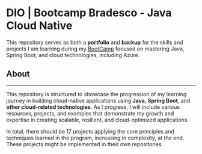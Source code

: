 # DIO | Bootcamp Bradesco - Java Cloud Native
This repository serves as both a **portfolio** and **backup** for the skills and projects I am learning during my
[BootCamp](https://web.dio.me/track/bradesco-java-cloud-native?tab=path) focused on mastering Java, Spring Boot, and cloud technologies, including Azure.

## About

---
This repository is structured to showcase the progression of my learning journey in building cloud-native applications
using **Java**, **Spring Boot**, and **other cloud-related technologies**. As I progress, I will include various
resources, projects, and examples that demonstrate my growth and expertise in creating scalable, resilient, and
cloud-optimized applications.

In total, there should be 17 projects applying the core principles and techniques learned in the program,
increasing in complexity, at the end. These projects might be implemented in their own repositories.